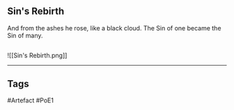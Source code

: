 ## Sin's Rebirth
And from the ashes he rose, like a black cloud.
The Sin of one became the Sin of many.
##
![[Sin's Rebirth.png]]

---
## Tags
#Artefact
#PoE1